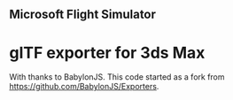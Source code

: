 Microsoft Flight Simulator
--------------------
glTF exporter for 3ds Max
====================
With thanks to BabylonJS. This code started as a fork from https://github.com/BabylonJS/Exporters.
